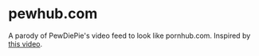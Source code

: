 # pewhub.com

A parody of PewDiePie's video feed to look like pornhub.com. Inspired by [this video](https://www.youtube.com/watch?v=Eh8kTn065Qs).
